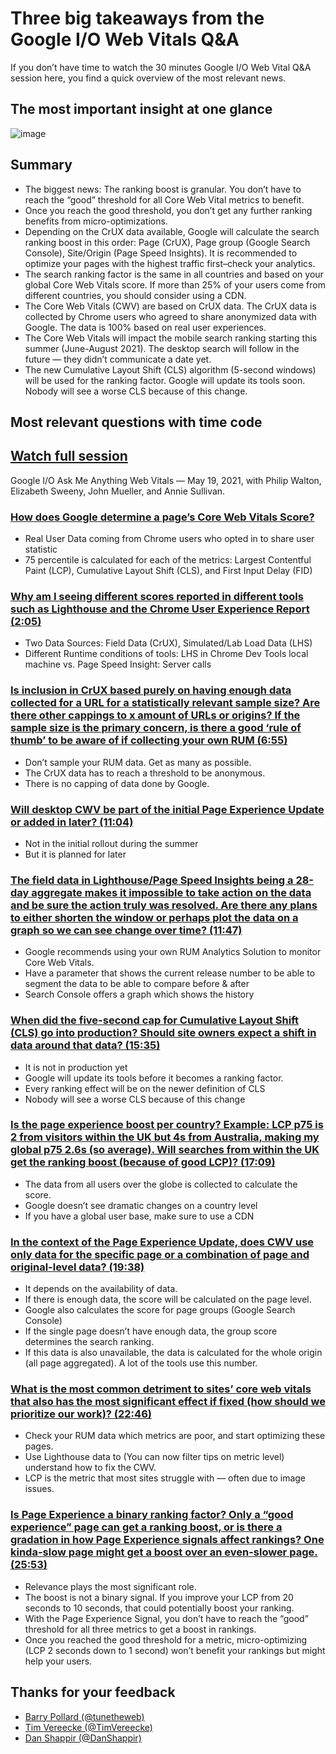 # Three big takeaways from the Google I/O Web Vitals Q&A
If you don’t have time to watch the 30 minutes Google I/O Web Vital Q&A session here, you find a quick overview of the most relevant news.

## The most important insight at one glance

![image](https://user-images.githubusercontent.com/21277749/119262133-724f5b00-bbda-11eb-978b-cdec2d54bae6.png)

## Summary
* The biggest news: The ranking boost is granular. You don’t have to reach the “good” threshold for all Core Web Vital metrics to benefit.
* Once you reach the good threshold, you don’t get any further ranking benefits from micro-optimizations.
* Depending on the CrUX data available, Google will calculate the search ranking boost in this order: Page (CrUX), Page group (Google Search Console), Site/Origin (Page Speed Insights). It is recommended to optimize your pages with the highest traffic first–check your analytics.
* The search ranking factor is the same in all countries and based on your global Core Web Vitals score. If more than 25% of your users come from different countries, you should consider using a CDN.
* The Core Web Vitals (CWV) are based on CrUX data. The CrUX data is collected by Chrome users who agreed to share anonymized data with Google. The data is 100% based on real user experiences.
* The Core Web Vitals will impact the mobile search ranking starting this summer (June-August 2021). The desktop search will follow in the future — they didn’t communicate a date yet.
* The new Cumulative Layout Shift (CLS) algorithm (5-second windows) will be used for the ranking factor. Google will update its tools soon. Nobody will see a worse CLS because of this change.

## Most relevant questions with time code

## [Watch full session](https://youtu.be/HWm6WNkHs90)
Google I/O Ask Me Anything Web Vitals — May 19, 2021, with Philip Walton, Elizabeth Sweeny, John Mueller, and Annie Sullivan.

### [How does Google determine a page’s Core Web Vitals Score?](https://youtu.be/HWm6WNkHs90)

* Real User Data coming from Chrome users who opted in to share user statistic
* 75 percentile is calculated for each of the metrics: Largest Contentful Paint (LCP), Cumulative Layout Shift (CLS), and First Input Delay (FID)

### [Why am I seeing different scores reported in different tools such as Lighthouse and the Chrome User Experience Report (2:05)](https://youtu.be/HWm6WNkHs90?t=127)

* Two Data Sources: Field Data (CrUX), Simulated/Lab Load Data (LHS)
* Different Runtime conditions of tools: LHS in Chrome Dev Tools local machine vs. Page Speed Insight: Server calls

### [Is inclusion in CrUX based purely on having enough data collected for a URL for a statistically relevant sample size? Are there other cappings to x amount of URLs or origins? If the sample size is the primary concern, is there a good ‘rule of thumb’ to be aware of if collecting your own RUM (6:55)](https://youtu.be/HWm6WNkHs90?t=415)
 

* Don’t sample your RUM data. Get as many as possible.
* The CrUX data has to reach a threshold to be anonymous.
* There is no capping of data done by Google.

### [Will desktop CWV be part of the initial Page Experience Update or added in later? (11:04)](https://youtu.be/HWm6WNkHs90?t=664)

* Not in the initial rollout during the summer
* But it is planned for later

### [The field data in Lighthouse/Page Speed Insights being a 28-day aggregate makes it impossible to take action on the data and be sure the action truly was resolved. Are there any plans to either shorten the window or perhaps plot the data on a graph so we can see change over time? (11:47)](https://youtu.be/HWm6WNkHs90?t=707)

* Google recommends using your own RUM Analytics Solution to monitor Core Web Vitals.
* Have a parameter that shows the current release number to be able to segment the data to be able to compare before & after
* Search Console offers a graph which shows the history

### [When did the five-second cap for Cumulative Layout Shift (CLS) go into production? Should site owners expect a shift in data around that data? (15:35)](https://youtu.be/HWm6WNkHs90?t=935)
 
* It is not in production yet
* Google will update its tools before it becomes a ranking factor.
* Every ranking effect will be on the newer definition of CLS
* Nobody will see a worse CLS because of this change

### [Is the page experience boost per country? Example: LCP p75 is 2 from visitors within the UK but 4s from Australia, making my global p75 2.6s (so average). Will searches from within the UK get the ranking boost (because of good LCP)? (17:09)](https://youtu.be/HWm6WNkHs90?t=1029)

* The data from all users over the globe is collected to calculate the score.
* Google doesn’t see dramatic changes on a country level
* If you have a global user base, make sure to use a CDN

### [In the context of the Page Experience Update, does CWV use only data for the specific page or a combination of page and original-level data? (19:38)](https://youtu.be/HWm6WNkHs90?t=1178)

* It depends on the availability of data.
* If there is enough data, the score will be calculated on the page level.
* Google also calculates the score for page groups (Google Search Console)
* If the single page doesn’t have enough data, the group score determines the search ranking.
* If this data is also unavailable, the data is calculated for the whole origin (all page aggregated). A lot of the tools use this number.

### [What is the most common detriment to sites’ core web vitals that also has the most significant effect if fixed (how should we prioritize our work)? (22:46)](https://youtu.be/HWm6WNkHs90?t=1366)

* Check your RUM data which metrics are poor, and start optimizing these pages.
* Use Lighthouse data to (You can now filter tips on metric level) understand how to fix the CWV.
* LCP is the metric that most sites struggle with — often due to image issues.

### [Is Page Experience a binary ranking factor? Only a “good experience” page can get a ranking boost, or is there a gradation in how Page Experience signals affect rankings? One kinda-slow page might get a boost over an even-slower page. (25:53)](https://youtu.be/HWm6WNkHs90?t=1553)

* Relevance plays the most significant role.
* The boost is not a binary signal. If you improve your LCP from 20 seconds to 10 seconds, that could potentially boost your ranking.
* With the Page Experience Signal, you don’t have to reach the “good” threshold for all three metrics to get a boost in rankings.
* Once you reached the good threshold for a metric, micro-optimizing (LCP 2 seconds down to 1 second) won’t benefit your rankings but might help your users.


## Thanks for your feedback
* [Barry Pollard (@tunetheweb)](https://twitter.com/tunetheweb)
* [Tim Vereecke (@TimVereecke)](https://twitter.com/TimVereecke)
* [Dan Shappir (@DanShappir)](https://twitter.com/DanShappir)
